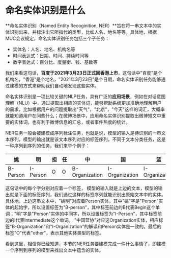 # 命名实体识别是什么

**命名实体识别（Named Entity Recoginition, NER）**旨在将一串文本中的实体识别出来，并标注出它所指代的类型，比如人名、地名等等。具体地，根据MUC会议规定，命名实体识别任务包括三个子任务：

- 实体名：人名、地名、机构名等
- 时间表达式：日期、时间、持续时间等
- 数字表达式：百分比、度量衡、钱、基数等

我们来看这句话，**百度于2021年3月23日正式回香港上市**，这句话中"百度"是个机构名，"香港"是个地名，"2021年3月23日"是个日期，命名实体识别任务能够通过建模的方式来帮助我们自动地发现这些实体。

命名实体识别是一项比较关键的NLP任务，具有广泛的**应用场景**，例如在对话意图理解（NLU）中，通过提取出相应的实体词，能够帮助系统更加准确地理解用户的需求，比如根据用户的问题提取出"天气"，"北京"，"今天"这样的词汇，大概率就能知道用户在问些什么；在微博场景中，应用命名实体识别提取出微博短文中重要的实体词，也有利于微博信息的汇总，或者事件热度的统计。

NER任务一般会被建模成序列标注任务，也就是说，模型的输入是待识别的一串文本序列，模型的输出就是该文本序列对应的标签序列，不同于文本分类任务，这是一种序列到序列的任务。我们来举个例子：

| 姚       | 明       | 担   | 任   | 中             | 国             | 篮             | 协             | 主   | 席   |
| -------- | -------- | ---- | ---- | -------------- | -------------- | -------------- | -------------- | ---- | ---- |
| B-Person | I-Person | O    | O    | B-Organization | I-Organization | I-Organization | I-Organization | O    | O    |

这句话中的每个字分别对应着一个标签， 模型的输入就是上边的文本，模型的输出就是下面的标签序列，我们通过这样的标签序列就能识别出原始文本中的实体。
具体地，上边这串文本中，"姚明"对应着Person实体，其中"姚"字是"Person"实体的起始字，所以设置标签为"B-person"，其中标签前边的B代表Begin这个单词；"明"字是"Person"实体的中间字，所以设置标签为"I-Person"，其中标签前边的I代表Intermediate这个单词。 "中国篮协"对应这Organization实体，相应标签"B-Organization"和"I-Organization"的解读和Person实体是一致的。最后的标签"O"代表"other"，表示其他实体类型的标签。

看到这里，相信你已经知道，本节的NER任务要建模完成一件什么事情了，即建模一个序列到序列的模型来找出文本中蕴含的实体。
